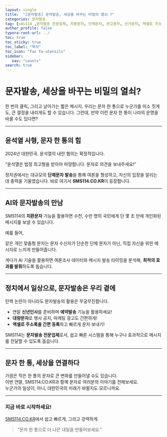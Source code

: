 ```yaml
---
layout: single
title:  "[문자발송] 문자발송, 세상을 바꾸는 비밀의 열쇠 ?"
categories: 문자발송
tag: [sms114 ,문자발송 전문업체, 치환문자, 단체문자, 관고문자, 선거문자, 엑셀로 주소록 간편등록, 예약발송, SMS, MMS, 대량문자, 치환문자, 주소록관리, 문자연동, 문자발송전문업체, 신년문자발송, 신년인사, AI시대, AI, Chatgpt, claude ]
author_profile: false
typora-root-url: ../
toc: true
toc_sticky: true
toc_label: "목차"
toc_icon: "fas fa-utensils" 
sidebar:
   nav: "counts"
search: true
---
```


# **문자발송, 세상을 바꾸는 비밀의 열쇠?**

한 번의 클릭, 그리고 날아가는 짧은 메시지. 우리는 문자 한 통으로 누군가를 미소 짓게도, 큰 결정을 내리게도 할 수 있습니다. 그런데, 만약 이런 문자 한 통이 나라의 운명을 바꿀 수도 있다면? 

---

## **윤석열 사형, 문자 한 통의 힘**

2024년 대한민국. 윤석열의 내란 혐의는 확정적입니다.

“윤석열은 법정 최고형을 받아야 마땅합니다. 문자로 의견을 보내주세요!”  

정치권에서는 대규모의 **단체문자 발송**을 통해 여론을 형성하고, 자신의 입장을 알리는 데 총력을 기울였습니다. 바로 여기서 **SMS114.CO.KR**이 등장합니다.

---

## **AI와 문자발송의 만남**

SMS114의 **치환문자** 기능을 활용하면 수천, 수만 명의 국민에게 단 몇 초 만에 개인화된 메시지를 보낼 수 있습니다.  

예를 들어,  

같은 개인 맞춤형 문자는 문자 수신자가 단순한 단체 문자가 아닌, 직접 자신을 위한 메시지로 느끼게 만들어줍니다.  

게다가 AI 기술을 활용하면 여론조사 데이터와 메시지 발송 타이밍을 분석해, **최적의 효과를 발휘**하도록 돕습니다.  

---

## **정치에서 일상으로, 문자발송은 우리 곁에**

탄핵 논란이 아니라도 문자발송의 활용은 무궁무진합니다.  
- 연말 **신년인사**를 준비하며 **예약발송** 기능을 활용하세요!  
- **대량문자**로 행사 공지, 마케팅 광고도 간편하게!  
- **엑셀로 주소록을 간편 등록**하고 빠르게 문자 보내기!  

SMS114는 **문자발송 전문업체**로서, 쉽고 빠른 시스템을 통해 누구나 효과적으로 메시지를 전달할 수 있도록 돕습니다.  

---

## **문자 한 통, 세상을 연결하다**

가끔은 작은 한 통의 문자로 큰 변화를 만들어낼 수도 있습니다.  
이번 연말, SMS114.CO.KR과 함께 문자로 여러분의 이야기를 전해보세요.  
누군가의 일상이, 아니, 대한민국의 미래가 바뀔지도 모르니까요.

---

### **지금 바로 시작하세요!**  
[SMS114.CO.KR](https://sms114.co.kr)에서 쉽고 빠르게, 그리고 강력하게.  

> "문자 한 통으로 더 나은 내일을 만들어보세요."  
